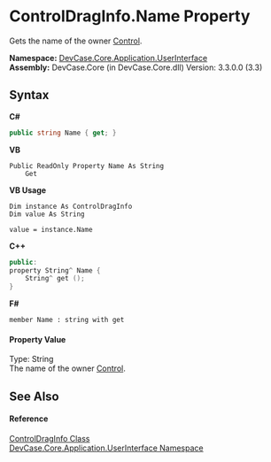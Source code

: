 # ControlDragInfo.Name Property 
 

Gets the name of the owner <a href="P_DevCase_Core_Application_UserInterface_ControlDragInfo_Control">Control</a>.

**Namespace:**&nbsp;<a href="N_DevCase_Core_Application_UserInterface">DevCase.Core.Application.UserInterface</a><br />**Assembly:**&nbsp;DevCase.Core (in DevCase.Core.dll) Version: 3.3.0.0 (3.3)

## Syntax

**C#**<br />
``` C#
public string Name { get; }
```

**VB**<br />
``` VB
Public ReadOnly Property Name As String
	Get
```

**VB Usage**<br />
``` VB Usage
Dim instance As ControlDragInfo
Dim value As String

value = instance.Name

```

**C++**<br />
``` C++
public:
property String^ Name {
	String^ get ();
}
```

**F#**<br />
``` F#
member Name : string with get

```


#### Property Value
Type: String<br />The name of the owner <a href="P_DevCase_Core_Application_UserInterface_ControlDragInfo_Control">Control</a>.

## See Also


#### Reference
<a href="T_DevCase_Core_Application_UserInterface_ControlDragInfo">ControlDragInfo Class</a><br /><a href="N_DevCase_Core_Application_UserInterface">DevCase.Core.Application.UserInterface Namespace</a><br />